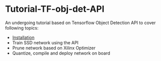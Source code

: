 # Tutorial-TF-obj-det-API
An undergoing tutorial based on Tensorflow Object Detection API to cover following topics:

+ [Installation](https://github.com/shua1zhang/Tutorial-TF-obj-det-API/blob/master/docs/installation.md)
+ Train SSD network using the API 
+ Prune network based on Xilinx Optimizer
+ Quantize, compile and deploy network on board 
